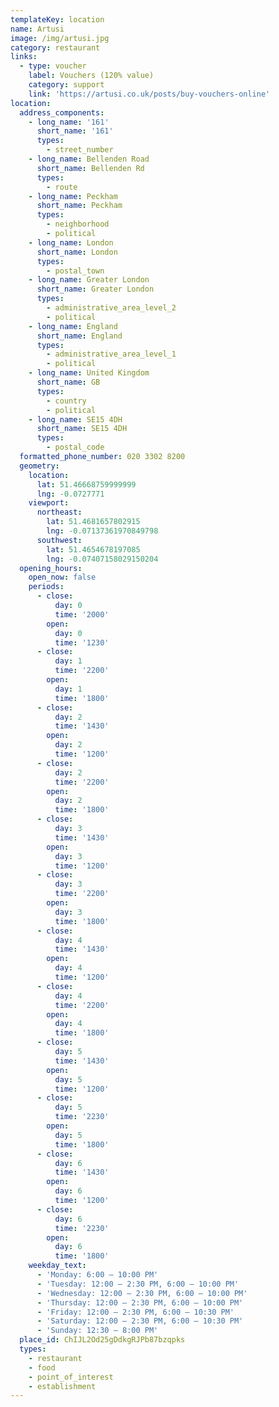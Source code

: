 ```yaml
---
templateKey: location
name: Artusi
image: /img/artusi.jpg
category: restaurant
links:
  - type: voucher
    label: Vouchers (120% value)
    category: support
    link: 'https://artusi.co.uk/posts/buy-vouchers-online'
location:
  address_components:
    - long_name: '161'
      short_name: '161'
      types:
        - street_number
    - long_name: Bellenden Road
      short_name: Bellenden Rd
      types:
        - route
    - long_name: Peckham
      short_name: Peckham
      types:
        - neighborhood
        - political
    - long_name: London
      short_name: London
      types:
        - postal_town
    - long_name: Greater London
      short_name: Greater London
      types:
        - administrative_area_level_2
        - political
    - long_name: England
      short_name: England
      types:
        - administrative_area_level_1
        - political
    - long_name: United Kingdom
      short_name: GB
      types:
        - country
        - political
    - long_name: SE15 4DH
      short_name: SE15 4DH
      types:
        - postal_code
  formatted_phone_number: 020 3302 8200
  geometry:
    location:
      lat: 51.46668759999999
      lng: -0.0727771
    viewport:
      northeast:
        lat: 51.4681657802915
        lng: -0.07137361970849798
      southwest:
        lat: 51.4654678197085
        lng: -0.07407158029150204
  opening_hours:
    open_now: false
    periods:
      - close:
          day: 0
          time: '2000'
        open:
          day: 0
          time: '1230'
      - close:
          day: 1
          time: '2200'
        open:
          day: 1
          time: '1800'
      - close:
          day: 2
          time: '1430'
        open:
          day: 2
          time: '1200'
      - close:
          day: 2
          time: '2200'
        open:
          day: 2
          time: '1800'
      - close:
          day: 3
          time: '1430'
        open:
          day: 3
          time: '1200'
      - close:
          day: 3
          time: '2200'
        open:
          day: 3
          time: '1800'
      - close:
          day: 4
          time: '1430'
        open:
          day: 4
          time: '1200'
      - close:
          day: 4
          time: '2200'
        open:
          day: 4
          time: '1800'
      - close:
          day: 5
          time: '1430'
        open:
          day: 5
          time: '1200'
      - close:
          day: 5
          time: '2230'
        open:
          day: 5
          time: '1800'
      - close:
          day: 6
          time: '1430'
        open:
          day: 6
          time: '1200'
      - close:
          day: 6
          time: '2230'
        open:
          day: 6
          time: '1800'
    weekday_text:
      - 'Monday: 6:00 – 10:00 PM'
      - 'Tuesday: 12:00 – 2:30 PM, 6:00 – 10:00 PM'
      - 'Wednesday: 12:00 – 2:30 PM, 6:00 – 10:00 PM'
      - 'Thursday: 12:00 – 2:30 PM, 6:00 – 10:00 PM'
      - 'Friday: 12:00 – 2:30 PM, 6:00 – 10:30 PM'
      - 'Saturday: 12:00 – 2:30 PM, 6:00 – 10:30 PM'
      - 'Sunday: 12:30 – 8:00 PM'
  place_id: ChIJL2Od25gDdkgRJPb87bzqpks
  types:
    - restaurant
    - food
    - point_of_interest
    - establishment
---
```

